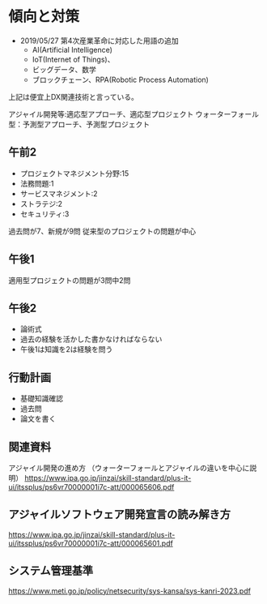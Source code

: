 # 傾向と対策
- 2019/05/27 第4次産業革命に対応した用語の追加
  - AI(Artificial Intelligence)
  - IoT(Internet of Things)、
  - ビッグデータ、数学
  - ブロックチェーン、RPA(Robotic Process Automation)

上記は便宜上DX関連技術と言っている。

アジャイル開発等:適応型アプローチ、適応型プロジェクト
ウォーターフォール型：予測型アプローチ、予測型プロジェクト

## 午前2
- プロジェクトマネジメント分野:15
- 法務問題:1
- サービスマネジメント:2
- ストラテジ:2
- セキュリティ:3

過去問が7、新規が9問
従来型のプロジェクトの問題が中心

## 午後1
適用型プロジェクトの問題が3問中2問

## 午後2
- 論術式
- 過去の経験を活かした書かなければならない
- 午後1は知識を2は経験を問う

## 行動計画
- 基礎知識確認
- 過去問
- 論文を書く

## 関連資料
アジャイル開発の進め方 （ウォーターフォールとアジャイルの違いを中心に説明）
https://www.ipa.go.jp/jinzai/skill-standard/plus-it-ui/itssplus/ps6vr70000001i7c-att/000065606.pdf

## アジャイルソフトウェア開発宣言の読み解き方
https://www.ipa.go.jp/jinzai/skill-standard/plus-it-ui/itssplus/ps6vr70000001i7c-att/000065601.pdf

## システム管理基準
https://www.meti.go.jp/policy/netsecurity/sys-kansa/sys-kanri-2023.pdf
